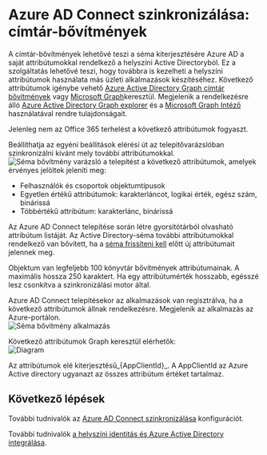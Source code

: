 <properties
   pageTitle="Azure AD Connect szinkronizálása: címtár-bővítmények |} Microsoft Azure"
   description="Ez a témakör ismerteti a címtár bővítmények funkció az Azure AD Connect."
   services="active-directory"
   documentationCenter=""
   authors="AndKjell"
   manager="femila"
   editor=""/>

<tags
   ms.service="active-directory"
   ms.devlang="na"
   ms.topic="article"
   ms.tgt_pltfrm="na"
   ms.workload="identity"
   ms.date="08/19/2016"
   ms.author="billmath"/>

# <a name="azure-ad-connect-sync-directory-extensions"></a>Azure AD Connect szinkronizálása: címtár-bővítmények
A címtár-bővítmények lehetővé teszi a séma kiterjesztésére Azure AD a saját attribútumokkal rendelkező a helyszíni Active Directoryból. Ez a szolgáltatás lehetővé teszi, hogy továbbra is kezelheti a helyszíni attribútumok használata más üzleti alkalmazások készítéséhez. Következő attribútumok igénybe vehető [Azure Active Directory Graph címtár bővítmények](https://msdn.microsoft.com/Library/Azure/Ad/Graph/howto/azure-ad-graph-api-directory-schema-extensions) vagy [Microsoft Graph](https://graph.microsoft.io/)keresztül. Megjelenik a rendelkezésre álló [Azure Active Directory Graph explorer](https://graphexplorer.cloudapp.net) és a [Microsoft Graph Intéző](https://graphexplorer2.azurewebsites.net/) használatával rendre tulajdonságait.

Jelenleg nem az Office 365 terhelést a következő attribútumok fogyaszt.

Beállíthatja az egyéni beállítások elérési út az telepítővarázslóban szinkronizálni kívánt mely további attribútumokkal.
![Séma bővítmény varázsló](./media/active-directory-aadconnectsync-feature-directory-extensions/extension2.png) a telepítést a következő attribútumok, amelyek érvényes jelöltek jeleníti meg:

- Felhasználók és csoportok objektumtípusok
- Egyetlen értékű attribútumok: karakterláncot, logikai érték, egész szám, binárissá
- Többértékű attribútum: karakterlánc, binárissá

Az Azure AD Connect telepítése során létre gyorsítótárból olvasható attribútum listáját. Az Active Directory-séma további attribútumokkal rendelkező van bővített, ha a [séma frissíteni kell](active-directory-aadconnectsync-installation-wizard.md#refresh-directory-schema) előtt új attribútumait jelennek meg.

Objektum van legfeljebb 100 könyvtár bővítmények attribútumainak. A maximális hossza 250 karaktert. Ha egy attribútumérték hosszabb, egésszé lesz csonkítva a szinkronizálási motor által.

Azure AD Connect telepítésekor az alkalmazások van regisztrálva, ha a következő attribútumok állnak rendelkezésre. Megjelenik az alkalmazás az Azure-portálon.  
![Séma bővítmény alkalmazás](./media/active-directory-aadconnectsync-feature-directory-extensions/extension3.png)

Következő attribútumok Graph keresztül elérhetők:  
![Diagram](./media/active-directory-aadconnectsync-feature-directory-extensions/extension4.png)

Az attribútumok elé kiterjesztésű\_{AppClientId}\_. A AppClientId az Azure Active directory ugyanazt az összes attribútum értéket tartalmaz.

## <a name="next-steps"></a>Következő lépések
További tudnivalók az [Azure AD Connect szinkronizálása](active-directory-aadconnectsync-whatis.md) konfigurációt.

További tudnivalók [a helyszíni identitás és Azure Active Directory integrálása](active-directory-aadconnect.md).
